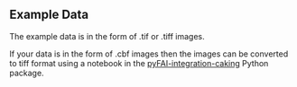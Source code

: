 Example Data
-----------

The example data is in the form of .tif or .tiff images.

If your data is in the form of .cbf images then the images can be converted to tiff format using a notebook in the [pyFAI-integration-caking](https://github.com/LightForm-group/pyFAI-integration-caking) Python package.
